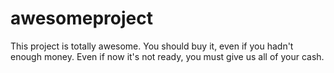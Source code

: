 # awesomeproject
This project is totally awesome.
You should buy it, even if you hadn't enough money.
Even if now it's not ready, you must give us all of your cash.
